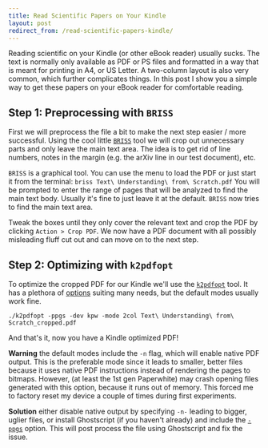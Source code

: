 ```yaml
---
title: Read Scientific Papers on Your Kindle
layout: post
redirect_from: /read-scientific-papers-kindle/
---
```


<!--
<div style="text-align: center;"><a
href="http://chjdev.com/wp-content/uploads/2015/02/original.png"><img
src="http://chjdev.com/wp-content/uploads/2015/02/original-232x300.png"
alt="original" width="232" height="300" class="alignnone size-medium
wp-image-153" /></a></div>
-->
Reading scientific on your Kindle (or other eBook
reader) usually sucks. The text is normally only available as PDF or PS files
and formatted in a way that is meant for printing in A4, or US Letter. A
two-column layout is also very common, which further complicates things. In
this post I show you a simple way to get these papers on your eBook reader for
comfortable reading.

<!--
<div style="text-align: center;"><iframe style="width: 120px; height: 240px;"
src="//ws-na.amazon-adsystem.com/widgets/q?ServiceVersion=20070822&amp;OneJS=1&amp;Operation=GetAdHtml&amp;MarketPlace=US&amp;source=ss&amp;ref=ss_til&amp;ad_type=product_link&amp;tracking_id=chjdev-20&amp;marketplace=amazon&amp;region=US&amp;placement=B00I15SB16&amp;asins=B00I15SB16&amp;linkId=SPXKVXHNXUMSCTRA&amp;show_border=true&amp;link_opens_in_new_window=true"
width="300" height="150" frameborder="0" marginwidth="0" marginheight="0"
scrolling="no"> </iframe> <iframe style="width: 120px; height: 240px;"
src="//ws-na.amazon-adsystem.com/widgets/q?ServiceVersion=20070822&amp;OneJS=1&amp;Operation=GetAdHtml&amp;MarketPlace=US&amp;source=ss&amp;ref=ss_til&amp;ad_type=product_link&amp;tracking_id=chjdev-20&amp;marketplace=amazon&amp;region=US&amp;placement=B00JG8GOWU&amp;asins=B00JG8GOWU&amp;linkId=2KX4UWXTFMHOSJ5J&amp;show_border=true&amp;link_opens_in_new_window=true"
width="300" height="150" frameborder="0" marginwidth="0" marginheight="0"
scrolling="no"> </iframe> <iframe style="width: 120px; height: 240px;"
src="//ws-na.amazon-adsystem.com/widgets/q?ServiceVersion=20070822&amp;OneJS=1&amp;Operation=GetAdHtml&amp;MarketPlace=US&amp;source=ss&amp;ref=ss_til&amp;ad_type=product_link&amp;tracking_id=chjdev-20&amp;marketplace=amazon&amp;region=US&amp;placement=B00IOY8XWQ&amp;asins=B00IOY8XWQ&amp;linkId=QFDRMH3SYROOYXL5&amp;show_border=true&amp;link_opens_in_new_window=true"
width="300" height="150" frameborder="0" marginwidth="0" marginheight="0"
scrolling="no"> </iframe></div>
-->

## Step 1: Preprocessing with ``BRISS`` 

First we will preprocess the file a bit to make the next step easier / more
successful. Using the cool little [``BRISS``](http://briss.sourceforge.net/)
tool we will crop out unnecessary parts and only leave the main text area. The
idea is to get rid of line numbers, notes in the margin (e.g. the arXiv line in
our test document), etc.

``BRISS`` is a graphical tool. You can use the menu to load the PDF or
just start it from the terminal: ``briss Text\ Understanding\ from\
Scratch.pdf`` You will be prompted to enter the range of pages that will
be analyzed to find the main text body. Usually it's fine to just leave it at
the default. ``BRISS`` now tries to find the main text area.

<!--
<div style="text-align: center;"><a
href="http://chjdev.com/wp-content/uploads/2015/02/briss.png"><img
src="http://chjdev.com/wp-content/uploads/2015/02/briss-300x216.png"
alt="briss" width="300" height="216" class="alignnone size-medium wp-image-150"
/></a></div>
-->

Tweak the boxes until they only cover the relevant text and crop the PDF by
clicking ``Action > Crop PDF``. We now have a PDF document with all
possibly misleading fluff cut out and can move on to the next step.

<!--
<div style="text-align: center;"><a
href="http://chjdev.com/wp-content/uploads/2015/02/cropped.png"><img
src="http://chjdev.com/wp-content/uploads/2015/02/cropped-225x300.png"
alt="cropped" width="225" height="300" class="alignnone size-medium
wp-image-151" /></a></div>
-->

## Step 2: Optimizing with ``k2pdfopt`` 

To optimize the cropped PDF for our Kindle we'll use the
[``k2pdfopt``](http://www.willus.com/k2pdfopt/) tool. It has a
plethora of [options](http://www.willus.com/k2pdfopt/help/options.shtml)
suiting many needs, but the default modes usually work fine.  

``./k2pdfopt -ppgs -dev kpw -mode 2col Text\ Understanding\ from\ Scratch_cropped.pdf``

And that's it, now you have a Kindle optimized PDF!

<!--
<div style="text-align: center;"><a
href="http://chjdev.com/wp-content/uploads/2015/02/optimized.png"><img
src="http://chjdev.com/wp-content/uploads/2015/02/optimized-209x300.png"
alt="optimized" width="209" height="300" class="alignnone size-medium
wp-image-152" /></a></div>
-->

**Warning** the default modes include the ``-n`` flag, which will
enable native PDF output. This is the preferable mode since it leads to
smaller, better files because it uses native PDF instructions instead of
rendering the pages to bitmaps. However, (at least the 1st gen Paperwhite) may
crash opening files generated with this option, because it runs out of memory.
This forced me to factory reset my device a couple of times during first
experiments.

**Solution** either disable native output by specifying ``-n-``
leading to bigger, uglier files, or install Ghostscript (if you haven't
already) and include the [``-ppgs``](http://www.willus.com/k2pdfopt/help/faq.shtml")
option. This will post process the file using Ghostscript and fix the issue.


